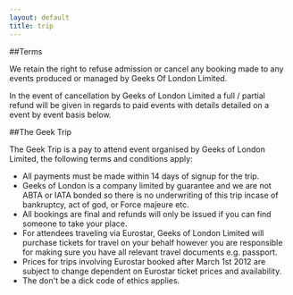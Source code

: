 ```yaml
---
layout: default
title: trip
---
```


##Terms

We retain the right to refuse admission or cancel any booking made to any events produced or managed by Geeks Of London Limited.

In the event of cancellation by Geeks of London Limited a full / partial refund will be given in regards to paid events with details detailed on a event by event basis below.

##The Geek Trip

The Geek Trip is a pay to attend event organised by Geeks of London Limited, the following terms and conditions apply:

* All payments must be made within 14 days of signup for the trip.
* Geeks of London is a company limited by guarantee and we are not ABTA or IATA bonded so there is no underwriting of this trip incase of bankruptcy, act of god, or Force majeure etc.
* All bookings are final and refunds will only be issued if you can find someone to take your place.
* For attendees traveling via Eurostar, Geeks of London Limited will purchase tickets for travel on your behalf however you are responsible for making sure you have all relevant travel documents e.g. passport.
* Prices for trips involving Eurostar booked after March 1st 2012 are subject to change dependent on Eurostar ticket prices and availability.
* The don't be a dick code of ethics applies. 
